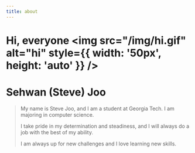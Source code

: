 ```yaml
---
title: about
---
```


# Hi, everyone <img src="/img/hi.gif" alt="hi" style={{ width: '50px', height: 'auto' }} />

# Sehwan (Steve) Joo

> My name is Steve Joo, and I am a student at Georgia Tech. I am majoring in computer science.
>
> I take pride in my determination and steadiness, and I will always do a job with the best of my ability.
>
> I am always up for new challenges and I love learning new skills.